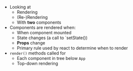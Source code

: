 - Looking at
	- Rendering
	- (Re-)Rendering
	- With **two** components
- Components are rendered when:
	- When component mounted
	- State changes (a call to `setState())
	- **Props** change
	- Primary rule used by react to determine when to render
- `render()` methods called for
	- Each component in tree below `App`
	- Top-down rendering